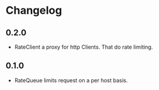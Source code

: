 # Changelog

## 0.2.0

- RateClient a proxy for http Clients. That do rate limiting.

## 0.1.0

- RateQueue limits request on a per host basis.
